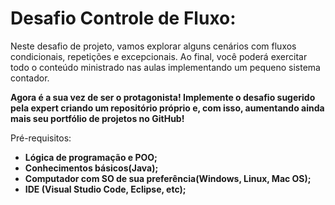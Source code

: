 # Desafio Controle de Fluxo:

Neste desafio de projeto, vamos explorar alguns cenários com fluxos condicionais, repetições e excepcionais. Ao final, você poderá exercitar todo o conteúdo ministrado nas aulas implementando um pequeno sistema contador.

**Agora é a sua vez de ser o protagonista! Implemente o desafio sugerido pela expert criando um repositório próprio e, com isso, aumentando ainda mais seu portfólio de projetos no GitHub!**

Pré-requisitos:

- **Lógica de programação e POO;**
- **Conhecimentos básicos(Java);**
- **Computador com SO de sua preferência(Windows, Linux, Mac OS);**
- **IDE (Visual Studio Code, Eclipse, etc);**
